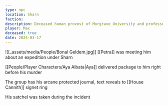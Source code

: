 ```yaml
---
type: npc
location: Sharn
faction: 
description: Deceased human provost of Morgrave University and professor of pre-Galifar studies
player: Max
deceased: true
date: 2024-03-17
---
```

![[_assets/media/People/Bonal Geldem.jpg]]
[[Petra]] was meeting him about an expedition under Sharn  
  
[[People/Player Characters/Aya Albata|Aya]] delivered package to him right before his murder  
  
The group has his arcane protected journal, text reveals to [[House Cannith]] signet ring  
  
His satchel was taken during the incident

